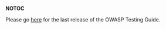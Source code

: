 __NOTOC__

Please go
[here](http://www.owasp.org/index.php/OWASP_Testing_Guide_v3_Table_of_Contents)
for the last release of the OWASP Testing Guide.